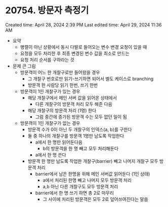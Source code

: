 # 20754. 방문자 측정기

Created time: April 28, 2024 2:39 PM
Last edited time: April 29, 2024 11:36 AM

- 요약
    - 병렬이 아닌 상황에서 동시 다발로 들어오는 변수 변경 요청이 있을 때
    - 요청을 모두 처리한 후 최종 변경된 변수 값을 최소로 만드는
    - 요청 처리 순서를 구하라는 것
- 문제 큰 그림
    - 방문객이 어느 한 개찰구로만 들어왔을 경우
        - 그 개찰구 번호로만 읽기-쓰기하면 되어서 별도 케이스로 branching
        - 방문객 한 사람당 읽기 한번, 쓰기 한번
    - 방문객이 1인 개찰구가 있는 경우
        - 해당 개찰구에서 메인 서버 값을 읽어온 상태에서
            - 다른 개찰구의 방문객 처리 모두 해준 다음
        - 해당 개찰구의 방문객 처리 (1명) 한다
            - 그럼 중간에 증가된 방문객 수는 모두 없던 일이 됨
    - 방문객이 1인 개찰구가 없는 경우
        - 방문객 수가 0이 아닌 두 개찰구의 인덱스(a, b)를 구한다
        - 둘 중 하나의 개찰구를 방문객 1명만 남도록 작업한다
            - a에서 한 명만 읽어둔다음
                - b의 방문객을 한 명 빼고 모두 처리해둔다
            - a에서 한 명 쓴다
        - 방문객 한 명만 남도록 작업한 개찰구(barrier) 빼고 나머지 개찰구 모두 방문객 처리
            - barrier에서 남은 한명을 위해 메인 서버값 읽어둔다 (1인 상태)
                - a에서 처리된 한명 빼고 나머지 모두 방문객 처리
                - a,b 아닌 다른 개찰구도 모두 방문객 처리
            - barrier에서 한 명 쓰기 하면 총 2로 마무리
                - 그 사이에 처리된 방문객은 모두 2로 덮어쓰여진다는 말씀